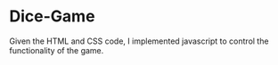 # Dice-Game
Given the HTML and CSS code, I implemented javascript to control the functionality of the game.
